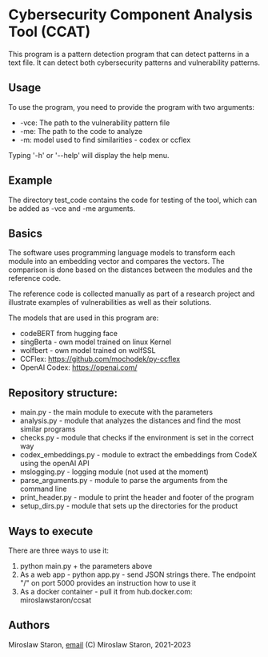# Cybersecurity Component Analysis Tool (CCAT)

This program is a pattern detection program that can detect patterns in a text file. It can detect both cybersecurity patterns and vulnerability patterns. 

## Usage
To use the program, you need to provide the program with two arguments: 
* -vce: The path to the vulnerability pattern file
* -me: The path to the code to analyze
* -m: model used to find similarities - codex or ccflex

Typing '-h' or '--help' will display the help menu.

## Example
The directory test_code contains the code for testing of the tool, which can be added as -vce and -me arguments.

## Basics
The software uses programming language models to transform each module into an embedding vector and compares the vectors. The comparison is done based on the distances between the modules and the reference code. 

The reference code is collected manually as part of a research project and illustrate examples of vulnerabilities as well as their solutions. 

The models that are used in this program are:
* codeBERT from hugging face
* singBerta - own model trained on linux Kernel
* wolfbert - own model trained on wolfSSL
* CCFlex: https://github.com/mochodek/py-ccflex
* OpenAI Codex: https://openai.com/

## Repository structure:
* main.py - the main module to execute with the parameters
* analysis.py - module that analyzes the distances and find the most similar programs
* checks.py - module that checks if the environment is set in the correct way
* codex_embeddings.py - module to extract the embeddings from CodeX using the openAI API
* mslogging.py - logging module (not used at the moment)
* parse_arguments.py - module to parse the arguments from the command line
* print_header.py - module to print the header and footer of the program
* setup_dirs.py - module that sets up the directories for the product

## Ways to execute
There are three ways to use it:

1. python main.py + the parameters above
2. As a web app - python app.py - send JSON strings there. The endpoint "/" on port 5000 provides an instruction how to use it
3. As a docker container - pull it from hub.docker.com: miroslawstaron/ccsat

## Authors
Miroslaw Staron, [email](mailto:miroslaw.staron@gu.se)
(C) Miroslaw Staron, 2021-2023
